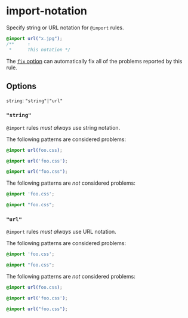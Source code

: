 # import-notation

Specify string or URL notation for `@import` rules.

<!-- prettier-ignore -->
```css
@import url("x.jpg");
/**     ↑
 *      This notation */
```

The [`fix` option](https://github.com/stylelint/stylelint/tree/15.8.0/docs/user-guide/options.md#fix) can automatically fix all of the problems reported by this rule.

## Options

`string`: `"string"|"url"`

### `"string"`

`@import` rules _must always_ use string notation.

The following patterns are considered problems:

<!-- prettier-ignore -->
```css
@import url(foo.css);
```

<!-- prettier-ignore -->
```css
@import url('foo.css');
```

<!-- prettier-ignore -->
```css
@import url("foo.css");
```

The following patterns are _not_ considered problems:

<!-- prettier-ignore -->
```css
@import 'foo.css';
```

<!-- prettier-ignore -->
```css
@import "foo.css";
```

### `"url"`

`@import` rules _must always_ use URL notation.

The following patterns are considered problems:

<!-- prettier-ignore -->
```css
@import 'foo.css';
```

<!-- prettier-ignore -->
```css
@import "foo.css";
```

The following patterns are _not_ considered problems:

<!-- prettier-ignore -->
```css
@import url(foo.css);
```

<!-- prettier-ignore -->
```css
@import url('foo.css');
```

<!-- prettier-ignore -->
```css
@import url("foo.css");
```

